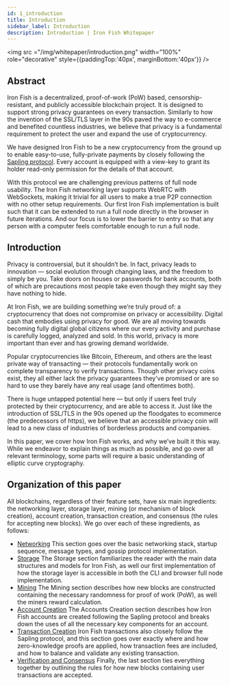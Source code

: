 ```yaml
---
id: 1_introduction
title: Introduction
sidebar_label: Introduction
description: Introduction | Iron Fish Whitepaper
---
```


<img src ="/img/whitepaper/introduction.png" width="100%" role="decorative" style={{paddingTop:'40px', marginBottom:'40px'}} />

## Abstract
Iron Fish is a decentralized, proof-of-work (PoW) based, censorship-resistant, and publicly accessible blockchain project. It is designed to support strong privacy guarantees on every transaction. Similarly to how the invention of the SSL/TLS layer in the 90s paved the way to e-commerce and benefited countless industries, we believe that privacy is a fundamental requirement to protect the user and expand the use of cryptocurrency.

We have designed Iron Fish to be a new cryptocurrency from the ground up to enable easy-to-use, fully-private payments by closely following the [Sapling protocol](https://github.com/zcash/zips/blob/master/protocol/sapling.pdf). Every account is equipped with a view-key to grant its holder read-only permission for the details of that account.

With this protocol we are challenging previous patterns of full node usability. The Iron Fish networking layer supports WebRTC with WebSockets, making it trivial for all users to make a true P2P connection with no other setup requirements. Our first Iron Fish implementation is built such that it can be extended to run a full node directly in the browser in future iterations. And our focus is to lower the barrier to entry so that any person with a computer feels comfortable enough to run a full node.

## Introduction

Privacy is controversial, but it shouldn’t be. In fact, privacy leads to innovation — social evolution through changing laws, and the freedom to simply be you. Take doors on houses or passwords for bank accounts, both of which are precautions most people take even though they might say they have nothing to hide.

At Iron Fish, we are building something we’re truly proud of: a cryptocurrency that does not compromise on privacy or accessibility. Digital cash that embodies using privacy for good.  We are all moving towards becoming fully digital global citizens where our every activity and purchase is carefully logged, analyzed and sold. In this world, privacy is more important than ever and has growing demand worldwide.

Popular cryptocurrencies like Bitcoin, Ethereum, and others are the least private way of transacting — their protocols fundamentally work on complete transparency to verify transactions. Though other privacy coins exist, they all either lack the privacy guarantees they’ve promised or are so hard to use they barely have any real usage (and oftentimes both).

There is huge untapped potential here — but only if users feel truly protected by their cryptocurrency, and are able to access it. Just like the introduction of SSL/TLS in the 90s opened up the floodgates to ecommerce (the predecessors of https), we believe that an accessible privacy coin will lead to a new class of industries of borderless products and companies.

In this paper, we cover how Iron Fish works, and why we’ve built it this way. While we endeavor to explain things as much as possible, and go over all relevant terminology, some parts will require a basic understanding of elliptic curve cryptography.

## Organization of this paper

All blockchains, regardless of their feature sets, have six main ingredients: the networking layer, storage layer, mining (or mechanism of block creation), account creation, transaction creation, and consensus (the rules for accepting new blocks). We go over each of these ingredients, as follows:

- [Networking](2_networking.md)
  This section goes over the basic networking stack, startup sequence, message types, and gossip protocol implementation.
- [Storage](3_storage.md)
  The Storage section familiarizes the reader with the main data structures and models for Iron Fish, as well our first implementation of how the storage layer is accessible in both the CLI and browser full node implementation.
- [Mining](4_mining.md)
  The Mining section describes how new blocks are constructed containing the necessary randomness for proof of work (PoW), as well the miners reward calculation.
- [Account Creation](5_account.md)
  The Accounts Creation section describes how Iron Fish accounts are created following the Sapling protocol and breaks down the uses of all the necessary key components for an account.
- [Transaction Creation](6_transaction.md)
  Iron Fish transactions also closely follow the Sapling protocol, and this section goes over exactly where and how zero-knowledge proofs are applied, how transaction fees are included, and how to balance and validate any existing transaction.
- [Verification and Consensus](7_consensus_verification.md)
  Finally, the last section ties everything together by outlining the rules for how new blocks containing user transactions are accepted.

